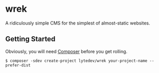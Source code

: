 # wrek

A ridiculously simple CMS for the simplest of almost-static websites. 

## Getting Started

Obviously, you will need [Composer][1] before you get rolling.

    $ composer -sdev create-project lytedev/wrek your-project-name --prefer-dist

[1]: https://getcomposer.org/